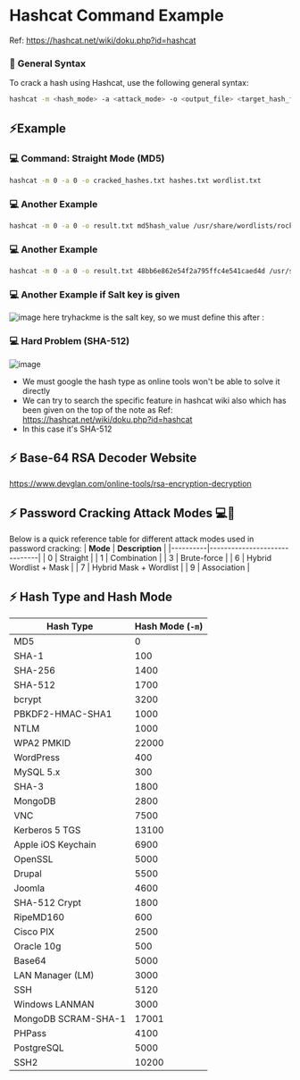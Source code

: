 # **Hashcat Command Example**
Ref: https://hashcat.net/wiki/doku.php?id=hashcat

### 📝 **General Syntax**

To crack a hash using Hashcat, use the following general syntax:

```bash
hashcat -m <hash_mode> -a <attack_mode> -o <output_file> <target_hash_file> <wordlist_file>
```
## ⚡**Example**

### 💻 **Command: Straight Mode (MD5)**

```bash
hashcat -m 0 -a 0 -o cracked_hashes.txt hashes.txt wordlist.txt
```
### 💻 Another Example
```bash
hashcat -m 0 -a 0 -o result.txt md5hash_value /usr/share/wordlists/rockyou.txt
```
### 💻 Another Example
```bash
hashcat -m 0 -a 0 -o result.txt 48bb6e862e54f2a795ffc4e541caed4d /usr/share/wordlists/rockyou.txt
```
### 💻 Another Example if Salt key is given
![image](https://github.com/user-attachments/assets/27eae9de-35ed-44e9-8a8e-86ffe4d8e166)
here tryhackme is the salt key, so we must define this after :

### 💻 Hard Problem (SHA-512)
![image](https://github.com/user-attachments/assets/af9ab9db-3633-49a4-932e-bf20cce6ea94)
- We must google the hash type as online tools won't be able to solve it directly
- We can try to search the specific feature in hashcat wiki also which has been given on the top of the note as Ref: https://hashcat.net/wiki/doku.php?id=hashcat
- In this case it's SHA-512

## ⚡ Base-64 RSA Decoder Website
https://www.devglan.com/online-tools/rsa-encryption-decryption




## ⚡ Password Cracking Attack Modes 💻🔐
Below is a quick reference table for different attack modes used in password cracking:
| **Mode** | **Description**              |
|----------|------------------------------|
| 0        | Straight                     |
| 1        | Combination                  |
| 3        | Brute-force                  |
| 6        | Hybrid Wordlist + Mask       |
| 7        | Hybrid Mask + Wordlist       |
| 9        | Association                  |



## ⚡ Hash Type and Hash Mode
| Hash Type                | Hash Mode (`-m`) |
|--------------------------|------------------|
| MD5                      | 0                |
| SHA-1                    | 100              |
| SHA-256                  | 1400             |
| SHA-512                  | 1700             |
| bcrypt                   | 3200             |
| PBKDF2-HMAC-SHA1         | 1000             |
| NTLM                     | 1000             |
| WPA2 PMKID               | 22000            |
| WordPress                | 400              |
| MySQL 5.x                | 300              |
| SHA-3                    | 1800             |
| MongoDB                  | 2800             |
| VNC                      | 7500             |
| Kerberos 5 TGS           | 13100            |
| Apple iOS Keychain       | 6900             |
| OpenSSL                  | 5000             |
| Drupal                   | 5500             |
| Joomla                   | 4600             |
| SHA-512 Crypt            | 1800             |
| RipeMD160                | 600              |
| Cisco PIX                | 2500             |
| Oracle 10g               | 500              |
| Base64                   | 5000             |
| LAN Manager (LM)         | 3000             |
| SSH                      | 5120             |
| Windows LANMAN           | 3000             |
| MongoDB SCRAM-SHA-1      | 17001            |
| PHPass                   | 4100             |
| PostgreSQL               | 5000             |
| SSH2                     | 10200            |

























